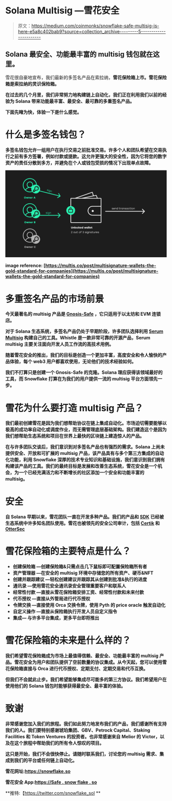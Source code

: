 # Solana Multisig —雪花安全

> 原文：<https://medium.com/coinmonks/snowflake-safe-multisig-is-here-e5a8c402bab9?source=collection_archive---------5----------------------->

## Solana 最安全、功能最丰富的 multisig 钱包就在这里。

雪花很自豪地宣布，我们最新的多签名产品在索拉纳，[](https://snowflake.so)**雪花保险箱上市。雪花保险箱是索拉纳的灵识保险箱。**

**在过去的几个月里，我们非常努力地构建链上自动化，我们正在利用我们以前的经验为 Solana 带来功能最丰富、最安全、最可靠的多重签名产品。**

**下面先睹为快，体验一下是什么感觉。**

# ****什么是多签名钱包？****

**多签名钱包允许一组用户在执行交易之前批准交易。许多个人和团队希望在交易执行之前有多方签署，例如付款或提款。这允许更强大的安全性，因为它将您的数字资产的责任分散到多方，并避免在个人或钱包受损的情况下出现单点故障。**

**![](img/724560163caa9bd9e1bb58aa46df1b5d.png)**

**image reference: [https://multis.co/post/multisignature-wallets-the-gold-standard-for-companies](https://multis.co/post/multisignature-wallets-the-gold-standard-for-companies)**

# ****多重签名产品的市场前景****

**今天最著名的 multisig 产品是 [Gnosis-Safe](https://gnosis-safe.io/) ，它只适用于以太坊和 EVM 连锁店。**

**对于 Solana 生态系统，多签名产品仍处于早期阶段，许多团队选择利用 [Serum Multisig](https://github.com/project-serum/multisig) 构建自己的工具。Whistle 是一款非常可靠的开源产品，Serum multisig 主要关注面向开发人员工作流的高技术用例。**

**随着雪花安全的推出，我们的目标是创造一个更加丰富，高度安全和令人愉快的产品体验，每个 web3 用户都喜欢使用，无论他们的技术经验如何。**

**我们不打算只是创建一个 Gnosis-Safe 的克隆。Solana 理应获得该领域最好的工具，而 Snowflake 打算在为我们的用户提供一流的 multisig 平台方面领先一步。**

# ****雪花为什么要打造 multisig 产品？****

**我们最初创建雪花是因为我们想帮助协议在链上集成自动化。市场迫切需要能够以极高的成功率自动化或调度作业，而无需管理底层基础架构。我们建造这个是因为我们想帮助生态系统和项目在世界上最快的区块链上建造惊人的产品。**

**在与许多团队交谈后，我们意识到对多签名产品也有强烈的需求。Solana 上尚未提供安全、开放和可扩展的 multisig 产品，该产品具有与多个第三方集成的自动化功能，利用 Snowflake 深厚的技术专业知识和基础设施，我们意识到我们拥有构建该产品的工具。我们的最终目标是发展和改善生态系统，雪花安全是一个机会，为一个已经充满活力和不断增长的社区添加一个安全和功能丰富的 multisig。**

# ****安全****

**自 Solana 早期以来，雪花团队一直在开发多种产品。我们的产品和 [SDK](https://github.com/snowflake-so) 已经被生态系统中许多知名团队使用。雪花也被领先的安全公司审计，包括 [Certik](https://www.certik.com/) 和 [OtterSec](https://osec.io/)**

# ****雪花保险箱的主要特点是什么？****

*   ****创建保险箱** —创建保险箱&只需点击几下鼠标即可配置保险箱所有者**
*   ****资产管理器** —在安全的 multisig 环境中存储您的所有资产、硬币&NFT**
*   ****创建并跟踪建议** —轻松创建建议并跟踪其从创建到批准&执行的进度**
*   ****通讯录** —使用雪花安全通讯录安全管理重要客户和联系人**
*   ****经常性付款** —直接从雪花保险箱安排工资、经常性付款和未来付款**
*   ****代币授权** —直接从外管局进行代币授权**
*   ****令牌交换** —直接使用 Orca 交换令牌，使用 Pyth 的 price oracle 触发自动化**
*   ****自定义操作** —直接从保险箱执行开发人员自定义指令**
*   ****集成—** 与许多平台集成，更多平台即将推出**

# **雪花保险箱的未来是什么样的？**

**我们希望雪花保险箱成为市场上最值得信赖、最安全、功能最丰富的 multisig 产品。雪花安全为用户和团队提供了空前数量的协议集成。从今天起，您可以使用雪花保险箱直接与 Orca 进行代币授权、定期支付、定期交易和代币互换。**

**但我们不会就此止步。我们希望能够集成尽可能多的第三方协议。我们希望用户在使用他们的 Solana 钱包时能够获得最安全、最丰富的体验。**

# ****致谢****

**非常感谢您加入我们的旅程。我们如此努力地发布我们的产品，我们感谢所有支持我们的人。我们要特别感谢琥珀集团、GBV、Petrock Capital、Staking Facilities 和 Token Ventures 的投资者。也非常感谢来自 Melior 的 Victor，以及在这个旅程中帮助我们的所有令人惊叹的项目。**

**这只是开始，我们不会很快停止。请随时联系我们，讨论您的 multisig 需求、集成到我们的平台或任何链上自动化。**

**雪花网址:https://snowflake.so**

**雪花安全 App:[https://Safe . snow flake . so](https://safe.snowflake.so)**

**推特:【https://twitter.com/snowflake_sol **